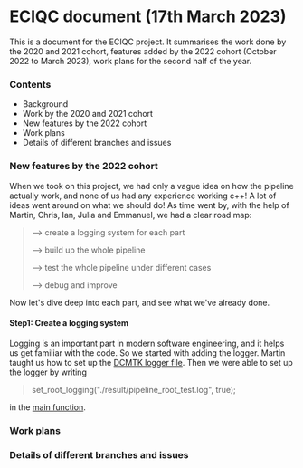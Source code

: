 # ECIQC document (17th March 2023)

This is a document for the ECIQC project. It summarises the work done by the 2020 and 2021 cohort, features added by the 2022 cohort (October 2022 to March 2023), work plans for the second half of the year.

### Contents
* Background
* Work by the 2020 and 2021 cohort 
* New features by the 2022 cohort
* Work plans
* Details of different branches and issues

### New features by the 2022 cohort
When we took on this project, we had only a vague idea on how the pipeline actually work, and none of us had any experience working c++! A lot of ideas went around on what we should do! As time went by, with the help of Martin, Chris, Ian, Julia and Emmanuel, we had a clear road map:

> --> create a logging system for each part
> 
> --> build up the whole pipeline
>    
> --> test the whole pipeline under different cases
>    
> --> debug and improve

Now let's dive deep into each part, and see what we've already done.

#### Step1: Create a logging system

Logging is an important part in modern software engineering, and it helps us get familiar with the code. So we started with adding the logger. Martin taught us how to set up the [DCMTK logger file](./src/logging.cpp). Then we were able to set up the logger by writing
> set_root_logging("./result/pipeline_root_test.log", true);

in the [main function](./exe/qctool.cpp).


### Work plans

### Details of different branches and issues
